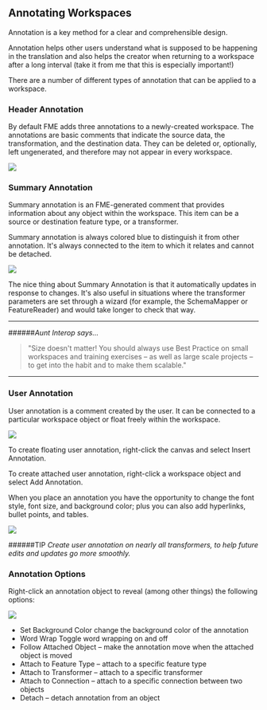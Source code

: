 ## Annotating Workspaces ##
Annotation is a key method for a clear and comprehensible design.

Annotation helps other users understand what is supposed to be happening in the translation and also helps the creator when returning to a workspace after a long interval (take it from me that this is especially important!)

There are a number of different types of annotation that can be applied to a workspace.

### Header Annotation ###
By default FME adds three annotations to a newly-created workspace. The annotations are basic comments that indicate the source data, the transformation, and the destination data. They can be deleted or, optionally, left ungenerated, and therefore may not appear in every workspace.

![](https://raw.githubusercontent.com/FMEEvangelist/FME-Desktop-Basic-Training-Manual-Images/master/Img3.12.HeaderAnnotation.jpg)


### Summary Annotation ###
Summary annotation is an FME-generated comment that provides information about any object within the workspace. This item can be a source or destination feature type, or a transformer.

Summary annotation is always colored blue to distinguish it from other annotation. It's always connected to the item to which it relates and cannot be detached.

![](https://raw.githubusercontent.com/FMEEvangelist/FME-Desktop-Basic-Training-Manual-Images/master/Img3.13.SummaryAnnotation.jpg)

The nice thing about Summary Annotation is that it automatically updates in response to changes. It's also useful in situations where the transformer parameters are set through a wizard (for example, the SchemaMapper or FeatureReader) and would take longer to check that way.


----------
######*Aunt Interop says…*
>
>"Size doesn't matter! You should always use Best Practice on small workspaces and training exercises – as well as large scale projects – to get into the habit and to make them scalable."

----------


### User Annotation ###
User annotation is a comment created by the user. It can be connected to a particular workspace object or float freely within the workspace.

![](https://raw.githubusercontent.com/FMEEvangelist/FME-Desktop-Basic-Training-Manual-Images/master/Img3.14.UserAnnotation.jpg)

To create floating user annotation, right-click the canvas and select Insert Annotation.

To create attached user annotation, right-click a workspace object and select Add Annotation.

When you place an annotation you have the opportunity to change the font style, font size, and background color; plus you can also add hyperlinks, bullet points, and tables.

![](https://raw.githubusercontent.com/FMEEvangelist/FME-Desktop-Basic-Training-Manual-Images/master/Img3.15.UserAnnotationOptions.jpg)

######TIP
*Create user annotation on nearly all transformers, to help future edits and updates go more smoothly.*


### Annotation Options ###

Right-click an annotation object to reveal (among other things) the following options:

![](https://raw.githubusercontent.com/FMEEvangelist/FME-Desktop-Basic-Training-Manual-Images/master/Img3.16.UserAnnotationContextMenu.jpg)


- Set Background Color change the background color of the annotation
- Word Wrap Toggle word wrapping on and off
- Follow Attached Object – make the annotation move when the attached object is moved
- Attach to Feature Type – attach to a specific feature type
- Attach to Transformer – attach to a specific transformer
- Attach to Connection – attach to a specific connection between two objects
- Detach – detach annotation from an object
